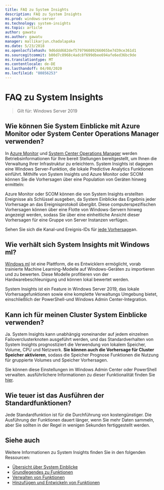 ```yaml
---
title: FAQ zu System Insights
description: FAQ zu System Insights
ms.prod: windows-server
ms.technology: system-insights
ms.topic: article
author: gawatu
ms.author: gawatu
manager: mallikarjun.chadalapaka
ms.date: 5/23/2018
ms.openlocfilehash: 9d6ddd682def579796089266065be7d39ce361d1
ms.sourcegitcommit: b00d7c8968c4adc8f699dbee694afe6ed36bc9de
ms.translationtype: MT
ms.contentlocale: de-DE
ms.lasthandoff: 04/08/2020
ms.locfileid: "80856253"
---
```

# <a name="system-insights-faq"></a>FAQ zu System Insights

>Gilt für: Windows Server 2019

## <a name="how-can-you-use-system-insights-with-azure-monitor-or-system-center-operations-manager"></a>Wie können Sie System Einblicke mit Azure Monitor oder System Center Operations Manager verwenden?

In [Azure Monitor](https://azure.microsoft.com/services/monitor/) und [System Center Operations Manager](https://docs.microsoft.com/system-center/scom/welcome?view=sc-om-1807) werden Betriebsinformationen für Ihre bereit Stellungen bereitgestellt, um Ihnen die Verwaltung Ihrer Infrastruktur zu erleichtern. System Insights ist dagegen eine Windows Server-Funktion, die lokale Predictive Analytics Funktionen einführt. Mithilfe von System Insights und Azure Monitor oder SCOM können Sie die Vorhersagen über eine Population von Geräten hinweg ermitteln:

 Azure Monitor oder SCOM können die von System Insights erstellten Ereignisse als Schlüssel ausgeben, da System Einblicke das Ergebnis jeder Vorhersage an das Ereignisprotokoll übergibt. Diese computerspezifischen Vorhersagen können über eine Flotte von Windows-Servern hinweg angezeigt werden, sodass Sie über eine einheitliche Ansicht dieser Vorhersagen für eine Gruppe von Server Instanzen verfügen. 
 
 Sehen Sie sich die Kanal-und Ereignis-IDs für [jede Vorhersage](https://docs.microsoft.com/windows-server/manage/system-insights/managing-capabilities#retrieving-capability-results)an.

## <a name="how-does-system-insights-relate-to-windows-ml"></a>Wie verhält sich System Insights mit Windows ml?

[Windows ml](https://docs.microsoft.com/windows/uwp/machine-learning/) ist eine Plattform, die es Entwicklern ermöglicht, vorab trainierte Machine Learning-Modelle auf Windows-Geräten zu importieren und zu bewerten. Diese Modelle profitieren von der Hardwarebeschleunigung und können lokal bewertet werden. 

System Insights ist ein Feature in Windows Server 2019, das lokale Vorhersagefunktionen sowie eine komplette Verwaltungs Umgebung bietet, einschließlich der PowerShell-und Windows Admin Center-Integration. 

## <a name="can-i-use-system-insights-for-my-cluster"></a>Kann ich für meinen Cluster System Einblicke verwenden? 

Ja. System Insights kann unabhängig voneinander auf jedem einzelnen Failoverclusterknoten ausgeführt werden, und das Standardverhalten von System Insights prognostiziert die Verwendung von lokalem Speicher, Volume, CPU und Netzwerk. **Sie können auch die Vorhersage für Cluster Speicher aktivieren**, sodass die Speicher Prognose Funktionen die Nutzung für gruppierte Volumes und Speicher Vorhersagen. 

Sie können diese Einstellungen im Windows Admin Center oder PowerShell verwalten. ausführlichere Informationen zu dieser Funktionalität finden Sie [hier](https://blogs.technet.microsoft.com/filecab/2018/10/03/using-system-insights-to-forecast-clustered-storage-usage/).
 

## <a name="how-expensive-is-it-to-run-the-default-capabilities"></a>Wie teuer ist das Ausführen der Standardfunktionen?

Jede Standardfunktion ist für die Durchführung von kostengünstiger. Die Ausführung der Funktionen dauert länger, wenn Sie mehr Daten sammeln, aber Sie sollten in der Regel in wenigen Sekunden fertiggestellt werden. 

## <a name="see-also"></a>Siehe auch
Weitere Informationen zu System Insights finden Sie in den folgenden Ressourcen:

- [Übersicht über System Einblicke](overview.md)
- [Grundlegendes zu Funktionen](understanding-capabilities.md)
- [Verwalten von Funktionen](managing-capabilities.md)
- [Hinzufügen und Entwickeln von Funktionen](adding-and-developing-capabilities.md)
